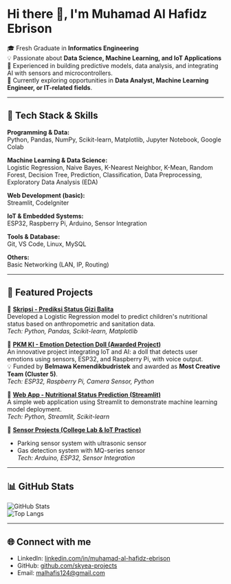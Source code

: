 # Hi there 👋, I'm Muhamad Al Hafidz Ebrison

🎓 Fresh Graduate in **Informatics Engineering**  
💡 Passionate about **Data Science, Machine Learning, and IoT Applications**  
🚀 Experienced in building predictive models, data analysis, and integrating AI with sensors and microcontrollers.  
🌱 Currently exploring opportunities in **Data Analyst, Machine Learning Engineer, or IT-related fields**.  

---

## 🔧 Tech Stack & Skills

**Programming & Data:**  
Python, Pandas, NumPy, Scikit-learn, Matplotlib, Jupyter Notebook, Google Colab  

**Machine Learning & Data Science:**  
Logistic Regression, Naive Bayes, K-Nearest Neighbor, K-Mean, Random Forest, Decision Tree, Prediction, Classification, Data Preprocessing, Exploratory Data Analysis (EDA)  

**Web Development (basic):**  
Streamlit, CodeIgniter  

**IoT & Embedded Systems:**  
ESP32, Raspberry Pi, Arduino, Sensor Integration  

**Tools & Database:**  
Git, VS Code, Linux, MySQL  

**Others:**  
Basic Networking (LAN, IP, Routing)  

---

## 📂 Featured Projects

🔹 [**Skripsi - Prediksi Status Gizi Balita**]([link_repo_skripsi](https://github.com/skyea-projects/project-2025))  
Developed a Logistic Regression model to predict children's nutritional status based on anthropometric and sanitation data.  
*Tech: Python, Pandas, Scikit-learn, Matplotlib*  

🔹 [**PKM KI - Emotion Detection Doll (Awarded Project)**](link_repo_pkm)  
An innovative project integrating IoT and AI: a doll that detects user emotions using sensors, ESP32, and Raspberry Pi, with voice output.  
💡 Funded by **Belmawa Kemendikbudristek** and awarded as **Most Creative Team (Cluster 5)**.  
*Tech: ESP32, Raspberry Pi, Camera Sensor, Python*  

🔹 [**Web App - Nutritional Status Prediction (Streamlit)**](link_repo_streamlit)  
A simple web application using Streamlit to demonstrate machine learning model deployment.  
*Tech: Python, Streamlit, Scikit-learn*  

🔹 [**Sensor Projects (College Lab & IoT Practice)**](link_repo_sensor)  
- Parking sensor system with ultrasonic sensor  
- Gas detection system with MQ-series sensor  
*Tech: Arduino, ESP32, Sensor Integration*  

---

## 📊 GitHub Stats
![GitHub Stats](https://github-readme-stats.vercel.app/api?username=skyea-projects&show_icons=true&theme=tokyonight)  
![Top Langs](https://github-readme-stats.vercel.app/api/top-langs/?username=skyea-projects&layout=compact&theme=tokyonight)

---

## 🌐 Connect with me
- LinkedIn: [linkedin.com/in/muhamad-al-hafidz-ebrison](https://linkedin.com/in/muhamad-al-hafidz-ebrison)  
- GitHub: [github.com/skyea-projects](https://github.com/skyea-projects)  
- Email: malhafis124@gmail.com  
